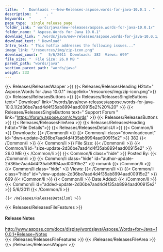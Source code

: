 ```yaml
---
title:  "  Downloads ---New-Releases-aspose.words-for-java-10.0.1 . " 
description:  "    . " 
keywords:  "    . " 
page_type:  single_release_page
folder_link: " words/java/new-releases/aspose.words-for-java-10.0.1/"
folder_name: " Aspose.Words for Java 10.0.1"
download_link: " /words/java/new-releases/aspose.words-for-java-10.0.1/2d36be7aad4d4f35ab8994aad00915e2"
download_text: " Download"
Intro_text: " This hotfix addresses the following issues..."
image_link: "/resources/img/zip-icon.png"
download_count: "   5/6/2011  Downloads: 382  Views: 699"
file_size: "  File Size: 26.0 MB "
parent_path: "words/java"
section_parent_path: "words/java"
weight: 233
---
```


{{< Releases/ReleasesWapper >}}
  {{< Releases/ReleasesHeading H2txt=" Aspose.Words for Java 10.0.1" imagelink="/resources/img/zip-icon.png">}}
  {{< Releases/ReleasesButtons >}}
    {{< Releases/ReleasesSingleButtons text=" Download" link="/words/java/new-releases/aspose.words-for-java-10.0.1/2d36be7aad4d4f35ab8994aad00915e2%20%20" >}}
    {{< Releases/ReleasesSingleButtons text=" Support Forum " link="https://forum.aspose.com/c/words" >}}
  {{< Releases/ReleasesButtons >}}
  {{< Releases/ReleasesFileArea >}}
    {{< Releases/ReleasesHeading h4txt="File Details">}}
    {{< Releases/ReleasesDetailsUl >}}
            {{< Common/li  >}} Downloads: {{< /Common/li >}} 
      {{< Common/li class="downloadcount" id="dwn-update-2d36be7aad4d4f35ab8994aad00915e2" >}} 382 {{< /Common/li >}} 
      {{< Common/li  >}} File Size: {{< /Common/li >}} 
      {{< Common/li id="size-update-2d36be7aad4d4f35ab8994aad00915e2" >}} 26.0 MB {{< /Common/li >}} 
      {{< Common/li  class="hide" >}} Posted By: {{< /Common/li >}} 
      {{< Common/li class="hide" id="author-update-2d36be7aad4d4f35ab8994aad00915e2" >}} romank {{< /Common/li >}} 
      {{< Common/li class="hide"  >}} Views: {{< /Common/li >}} 
      {{< Common/li class="hide" id="view-update-2d36be7aad4d4f35ab8994aad00915e2" >}} 699 {{< /Common/li >}} 
      {{< Common/li  >}} Date Added: {{< /Common/li >}} 
      {{< Common/li id="added-update-2d36be7aad4d4f35ab8994aad00915e2" >}} 5/6/2011 {{< /Common/li >}} 

    {{< /Releases/ReleasesDetailsUl >}}

  {{< Releases/ReleasesFileFeatures >}}
      <h4>Release Notes</h4><div><a href="http://www.aspose.com/docs/display/wordsjava/Aspose.Words+for+Java+10.0.1+Release+Notes">http://www.aspose.com/docs/display/wordsjava/Aspose.Words+for+Java+10.0.1+Release+Notes</a></div>
  {{< /Releases/ReleasesFileFeatures >}}
 {{< /Releases/ReleasesFileArea >}}
{{< /Releases/ReleasesWapper >}}


